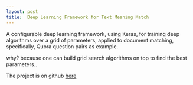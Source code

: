 ```yaml
---
layout: post
title:  Deep Learning Framework for Text Meaning Match
---
```


A configurable deep learning framework, using Keras, for training deep algorithms over a grid of parameters, applied to 
document matching, specifically, Quora question pairs as example.

why? because one can build grid search algorithms on top to find the best parameters..

The project is on github [here](https://github.com/hiflyin/Deep-Learning-Framework-for-Text-Meaning-Match)